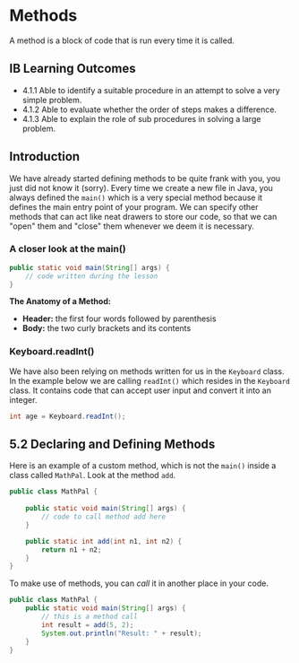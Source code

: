 # Methods

A method is a block of code that is run every time it is called.

## IB Learning Outcomes

- 4.1.1 Able to identify a suitable procedure in an attempt to solve a very simple problem.
- 4.1.2 Able to evaluate whether the order of steps makes a difference.
- 4.1.3 Able to explain the role of sub procedures in solving a large problem.

## Introduction 

We have already started defining methods to be quite frank with you, you just did not know it (sorry).
Every time we create a new file in Java, you always defined the  `main()` which is a very special method because it defines the main entry point of your program. We can specify other methods that can act like neat drawers to store our code, so that we can "open" them and "close" them whenever we deem it is necessary.

### A closer look at the main()

```java
public static void main(String[] args) {
    // code written during the lesson
}
```
<b>The Anatomy of a Method:</b>

- <b>Header:</b> the first four words followed by parenthesis
- <b>Body:</b> the two curly brackets and its contents

### Keyboard.readInt()

We have also been relying on methods written for us in the `Keyboard` class. In the example below we are calling `readInt()` which resides in the `Keyboard` class. It contains code that can accept user input and convert it into an integer.

```java
int age = Keyboard.readInt();
```

## 5.2 Declaring and Defining Methods

Here is an example of a custom method, which is not the `main()` inside a class called `MathPal`. Look at the method `add`.

```java
public class MathPal {
    
    public static void main(String[] args) {
        // code to call method add here
    }

    public static int add(int n1, int n2) {
        return n1 + n2;
    }
}
```

To make use of methods, you can *call* it in another place in your code.

```java
public class MathPal {
    public static void main(String[] args) {
        // this is a method call
        int result = add(5, 2);
        System.out.println("Result: " + result);
    }
}
```
